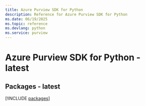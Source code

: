 ```yaml
---
title: Azure Purview SDK for Python
description: Reference for Azure Purview SDK for Python
ms.date: 06/19/2025
ms.topic: reference
ms.devlang: python
ms.service: purview
---
```

# Azure Purview SDK for Python - latest
## Packages - latest
[!INCLUDE [packages](purview-index.md)]